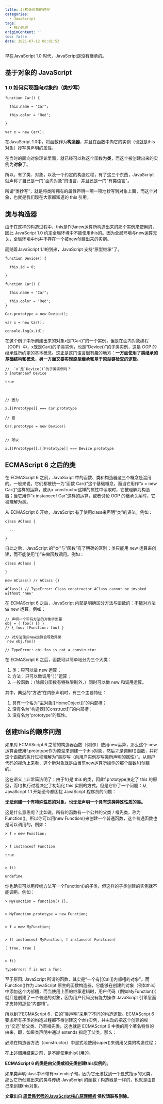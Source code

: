 ```yaml
---
title: Js构造对象的过程
categories:
  - JavaScript
tags:
  - 核心原理
originContent: ''
toc: false
date: 2021-07-12 00:01:53
---
```


早在JavaScript 1.0 时代，JavaScript是没有继承的。

<!--more-->

## 基于对象的 JavaScript

### 1.0 如何实现面向对象的（类抄写）

```
function Car() {

  this.name = "Car";

  this.color = "Red";

}

var x = new Car();
```

在JavaScript 1.0中，将函数作为**构造器**，并且在函数中向它的实例（也就是this对象）抄写类声明的属性。

在当时的面向对象理论里面，就已经可以称这个函数为**类**，而这个被创建出来的实例为**对象**了。

所以，有了类、对象，以及一个约定的构造过程，有了这三个东西，JavaScript 就声称了自己是一门“面向对象”的语言，并且还是一门"有类语言"。

所谓“类抄写”，就是将类所拥有的属性声明一项一项地抄写到对象上面，而这个对象，也就是我们现在大家都知道的 this 引用。

## 类与构造器

由于在这样的构造过程中，this是作为new运算所构造出来的那个实例来使用的，因此 JavaScript 1.0 约定全局环境中不能使用this的。因为全局环境与new运算无关，全局环境中也并不存在一个被new创建出来的实例。

而随着JavaScript 1.1的到来，JavaScript 支持“原型继承”了。

```
function Device() {

  this.id = 0; 

}

function Car() {

  this.name = "Car";

  this.color = "Red";
}

Car.prototype = new Device();

var x = new Car();

console.log(x.id);
```

在这个例子中所创建出来的对象x是“Car()”的一个实例，但是在面向对象编程（OOP）中，x既是Car()的子类实例，也是“Device()”的子类实例，这是 OOP 的继承性所约定的基本概念。这正是这门语言很有趣的地方：**一方面使用了类继承的基础结构和概念，另一方面又要实现原型继承和基于原型链检查的逻辑。**

```
//  `x`是`Device()`的子类实例吗？
x instanceof Device

true



// 因为

x.[[Prototype]] === Car.prototype

// 且

Car.prototype = new Device()


// 所以

x.[[Prototype]].[[Prototype]] === Device.prototype
```

## ECMAScript 6 之后的类

在 ECMAScript 6 之前，JavaScript 中的函数、类和构造器这三个概念是混用的。一般来说，它们都被统一为“函数 Car()”这个基础概念，而当它用作“x = new Car()”这样的运算，或从x.constructor这样的属性中读取时，它被理解为构造器；当它用作“x instanceof Car”这样的运算，或者讨论 OOP 的继承关系时，它被理解为类。

从 ECMAScript 6 开始，JavaScript 有了使用class来声明“类”的语法。例如：

```
class AClass {

  ...

}
```

自此之后，JavaScript 的“类”与“函数”有了明确的区别：类只能用 new 运算来创建，而不能使用“()”来做函数调用。例如：

```
class AClass {
  
}

new AClass() // AClass {}

AClass() // TypeError: Class constructor AClass cannot be invoked without 'new'
```

在 ECMAScript 6 之后，JavaScript 内部是明确区分方法与函数的：不能对方法做 new 运算。例如：

```
// 声明一个带有方法的对象字面量
obj = { foo() {} }
// { foo: [Function: foo] }

// 对方法使用new运算会导致异常
 new obj.foo()

// TypeError: obj.foo is not a constructor
```


在 ECMAScript 6 之后，函数可以简单地分为三个大类：

1. 类：只可以做 new 运算；
2. 方法：只可以做调用“( )”运算；
3. 一般函数：（除部分函数有特殊限制外，）同时可以做 new 和调用运算。

其中，典型的“方法”在内部声明时，有三个主要特征：

1. 具有一个名为“主对象[[HomeObject]]”的内部槽；
2. 没有名为“构造器[[Construct]]”的内部槽；
3. 没有名为“prototype”的属性。

## 创建this的顺序问题

如果对 ECMAScript 6 之前的构造器函数（例如f）使用new运算，那么这个 new 运算会使用f.prototype作为原型来创建一个this对象，然后才是调用f()函数，并将这个函数的执行过程理解为“类抄写（向用户实例抄写类所声明的属性）”。从用户代码的视角上来看，这个新对象就是由当前new运算所操作的那个函数f()创建的。

这在语义上非常简洁明了：由于f()是 this 的类，因此f.prototype决定了 this 的原型，而f()执行过程决定了初始化 this 实例的方式。但是它带了一个问题：从 JavaScript 1.1 开始至今都困扰 JavaScript 程序员的问题：

**<span>无法创建一个有特殊性质的对象，也无法声明一个具有这类特殊性质的类。</span>**

这是什么意思呢？比如说，所有的函数有一个公共的父类 / 祖先类，称为Function()。所以你可以用new Function()来创建一个普通函数，这个普通函数也是可以调用的，例如：

```
> f = new Function;


> f instanceof Function

true


> f()

undefine
```

你也确实可以用传统方法写一个Function()的子类，但这样的子类创建的实例就不能调用。例如：

```
> MyFunction = function() {};


> MyFunction.prototype = new Function;


> f = new MyFunction;


> [f instanceof MyFunction, f instanceof Functcion]

[ true, true ]


> f()

TypeError: f is not a func
```

至于原因: JavaScript 所谓的函数，其实是“一个有[[Call]]内部槽的对象”。而Function()作为 JavaScript 原生的函数构造器，它能够在创建的对象（例如this）中添加这个内部槽，而当使用上面的继承逻辑时，用户代码（例如MyFunction()）就只是创建了一个普通的对象，因为用户代码没有能力操作 JavaScript 引擎层面才支持的那些“内部槽”。

所以到了ECMAScript 6，它的“类声明”采用了不同的构造逻辑。ECMAScript 6 要求所有子类的构造过程都不得创建这个this实例，并主动的把这个创建的权力“交还”给父类、乃至祖先类。这也就是 ECMAScript 6 中类的两个著名特性的由来，即，如果类声明中通过 extends 指定了父类，那么：

必须在构造器方法（constructor）中显式地使用super()来调用父类的构造过程；

在上述调用结束之前，是不能使用this引用的。

**ECMAScript 6 的类是由父类或祖先类创建this实例的。**

如果类声明class中不带有extends子句，因为它无法找到一个显式指示的父类，那么它所创建出来的类与传统 JavaScript 的函数 / 构造器是一样的，也就是由自己来创建this对象。

**文章出自 [周爱民老师的JavaScript核心原理解析](https://time.geekbang.org/column/intro/100039701) 侵权请联系删除。**


